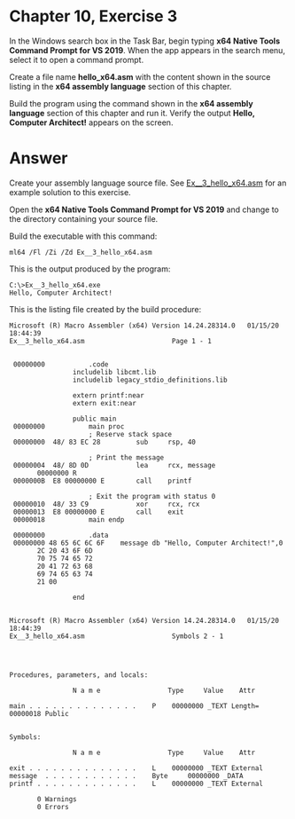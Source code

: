 # Chapter 10, Exercise 3

In the Windows search box in the Task Bar, begin typing **x64 Native Tools Command Prompt for VS 2019**. When the app appears in the search menu, select it to open a command prompt.

Create a file name **hello_x64.asm** with the content shown in the source listing in the **x64 assembly language** section of this chapter.

Build the program using the command shown in the **x64 assembly language** section of this chapter and run it. Verify the output **Hello, Computer Architect!** appears on the screen.

# Answer
Create your assembly language source file. See [Ex__3_hello_x64.asm](src/Ex__3_hello_x64.asm) for an example solution to this exercise.
 
Open the **x64 Native Tools Command Prompt for VS 2019** and change to the directory containing your source file.
 
Build the executable with this command:
```
ml64 /Fl /Zi /Zd Ex__3_hello_x64.asm
```

This is the output produced by the program:
```
C:\>Ex__3_hello_x64.exe
Hello, Computer Architect!
```

This is the listing file created by the build procedure:
```
Microsoft (R) Macro Assembler (x64) Version 14.24.28314.0   01/15/20 18:44:39
Ex__3_hello_x64.asm					     Page 1 - 1


 00000000			.code
				includelib libcmt.lib
				includelib legacy_stdio_definitions.lib

				extern printf:near
				extern exit:near

				public main
 00000000			main proc
				    ; Reserve stack space
 00000000  48/ 83 EC 28		    sub     rsp, 40
				    
				    ; Print the message
 00000004  48/ 8D 0D		    lea     rcx, message
	   00000000 R
 0000000B  E8 00000000 E	    call    printf
				    
				    ; Exit the program with status 0
 00000010  48/ 33 C9		    xor     rcx, rcx
 00000013  E8 00000000 E	    call    exit
 00000018			main endp

 00000000			.data
 00000000 48 65 6C 6C 6F	message db "Hello, Computer Architect!",0
	   2C 20 43 6F 6D
	   70 75 74 65 72
	   20 41 72 63 68
	   69 74 65 63 74
	   21 00

				end


Microsoft (R) Macro Assembler (x64) Version 14.24.28314.0   01/15/20 18:44:39
Ex__3_hello_x64.asm					     Symbols 2 - 1




Procedures, parameters, and locals:

                N a m e                 Type     Value    Attr

main . . . . . . . . . . . . . .	P 	 00000000 _TEXT	Length= 00000018 Public


Symbols:

                N a m e                 Type     Value    Attr

exit . . . . . . . . . . . . . .	L 	 00000000 _TEXT	External
message  . . . . . . . . . . . .	Byte	 00000000 _DATA	
printf . . . . . . . . . . . . .	L 	 00000000 _TEXT	External

	   0 Warnings
	   0 Errors
```
